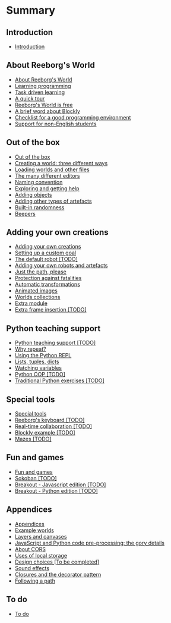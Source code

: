 # Summary

## Introduction

* [Introduction](introduction.md)

## About Reeborg's World

* [About Reeborg's World](about/about.md)
* [Learning programming](about/learning.md)
* [Task driven learning](about/tdl.md)
* [A quick tour](about/a-quick-tour.md)
* [Reeborg's World is free](about/free.md)
* [A brief word about Blockly](about/blockly.md)
* [Checklist for a good programming environment](about/checklist.md)
* [Support for non-English students](about/international.md)

## Out of the box

* [Out of the box](included/README.md)
* [Creating a world: three different ways](included/chapter1.md)
* [Loading worlds and other files](included/loading-worlds.md)
* [The many different editors](included/the-many-different-editors.md)
* [Naming convention](included/naming-convention.md)
* [Exploring and getting help](exploring-and-getting-help.md)
* [Adding objects](included/adding-objects.md)
* [Adding other types of artefacts](included/backgrounds.md)
* [Built-in randomness](included/built-in-randomness.md)
* [Beepers](included/beepers.md)

## Adding your own creations

* [Adding your own creations](extending/part2.md)
* [Setting up a custom goal](extending/setting-up-a-custom-goal.md)
* [The default robot \[TODO\]](extending/about-the-default-robot.md)
* [Adding your own robots and artefacts](extending/adding-your-own-robots-and-artefacts.md)
* [Just the path, please](extending/just-the-path-please.md)
* [Protection against fatalities](extending/protection-against-fatalities.md)
* [Automatic transformations](extending/automatic-transformations.md)
* [Animated images](extending/animated-images.md)
* [Worlds collections](extending/worlds-collections.md)
* [Extra module](extending/extra-module.md)
* [Extra frame insertion \[TODO\]](extending/extra-frame-insertion.md)

## Python teaching support

* [Python teaching support \[TODO\]](teaching_py/python.md)
* [Why repeat?](teaching_py/why-repeat.md)
* [Using the Python REPL](teaching_py/using-the-python-repl.md)
* [Lists, tuples, dicts](teaching_py/lists-tuples-dicts.md)
* [Watching variables](teaching_py/watching-variables.md)
* [Python OOP \[TODO\]](teaching_py/python-oop.md)
* [Traditional Python exercises \[TODO\]](teaching_py/traditional-python-exercices.md)

## Special tools

* [Special tools](tools/special_tools.md)
* [Reeborg's keyboard \[TODO\]](tools/reeborgs-keyboard.md)
* [Real-time collaboration \[TODO\]](tools/real-time-collaboration.md)
* [Blockly example \[TODO\]](tools/blockly-example.md)
* [Mazes \[TODO\]](tools/mazes.md)

## Fun and games

* [Fun and games](games/games.md)
* [Sokoban \[TODO\]](games/sokoban.md)
* [Breakout - Javascript edition \[TODO\]](games/breakout_js.md)
* [Breakout - Python edition \[TODO\]](games/breakout_py.md)

## Appendices

* [Appendices](appendices/appendices.md)
* [Example worlds](appendices/appendix-example-worlds.md)
* [Layers and canvases](appendices/layers-and-canvases.md)
* [JavaScript and Python code pre-processing: the gory details](appendices/python-code-pre-processing-the-gory-details.md)
* [About CORS](appendices/about-cors.md)
* [Uses of local storage](appendices/uses-of-local-storage.md)
* [Design choices \[To be completed\]](design-choices-to-be-completed.md)
* [Sound effects](sound-effects-todo.md)
* [Closures and the decorator pattern](closures-and-the-decorator-pattern.md)
* [Following a path](following-a-path.md)

## To do

* [To do](to-do.md)

